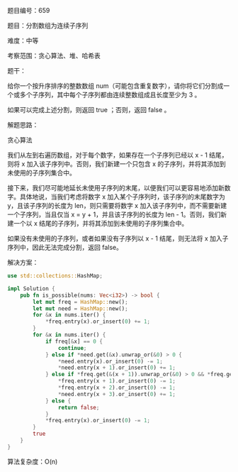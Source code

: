 题目编号：659

题目：分割数组为连续子序列

难度：中等

考察范围：贪心算法、堆、哈希表

题干：

给你一个按升序排序的整数数组 num（可能包含重复数字），请你将它们分割成一个或多个子序列，其中每个子序列都由连续整数组成且长度至少为 3 。

如果可以完成上述分割，则返回 true ；否则，返回 false 。

解题思路：

贪心算法

我们从左到右遍历数组，对于每个数字，如果存在一个子序列已经以 x - 1 结尾，则将 x 加入该子序列中。否则，我们新建一个只包含 x 的子序列，并将其添加到未使用的子序列集合中。

接下来，我们尽可能地延长未使用子序列的末尾，以便我们可以更容易地添加新数字。具体地说，当我们考虑将数字 x 加入某个子序列时，该子序列的末尾数字为 y，且该子序列的长度为 len，则只需要将数字 x 加入该子序列中，而不需要新建一个子序列，当且仅当 x = y + 1，并且该子序列的长度为 len - 1。否则，我们新建一个以 x 结尾的子序列，并将其添加到未使用的子序列集合中。

如果没有未使用的子序列，或者如果没有子序列以 x - 1 结尾，则无法将 x 加入子序列中，因此无法完成分割，返回 false。

解决方案：

```rust
use std::collections::HashMap;

impl Solution {
    pub fn is_possible(nums: Vec<i32>) -> bool {
        let mut freq = HashMap::new();
        let mut need = HashMap::new();
        for &x in nums.iter() {
            *freq.entry(x).or_insert(0) += 1;
        }
        for &x in nums.iter() {
            if freq[&x] == 0 {
                continue;
            } else if *need.get(&x).unwrap_or(&0) > 0 {
                *need.entry(x).or_insert(0) -= 1;
                *need.entry(x + 1).or_insert(0) += 1;
            } else if *freq.get(&(x + 1)).unwrap_or(&0) > 0 && *freq.get(&(x + 2)).unwrap_or(&0) > 0 {
                *freq.entry(x + 1).or_insert(0) -= 1;
                *freq.entry(x + 2).or_insert(0) -= 1;
                *need.entry(x + 3).or_insert(0) += 1;
            } else {
                return false;
            }
            *freq.entry(x).or_insert(0) -= 1;
        }
        true
    }
}
```

算法复杂度：O(n)